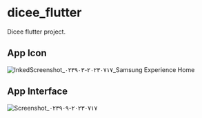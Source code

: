# dicee_flutter

Dicee flutter project.

## App Icon
![InkedScreenshot_٢٠٢٣٠٧١٧-٠٢٣٩٠٣_Samsung Experience Home](https://github.com/MohammadAlqam/flutter_dicee/assets/88941388/1436e0aa-3468-467a-80b2-7fefc6d0d07a)


## App Interface
![Screenshot_٢٠٢٣٠٧١٧-٠٢٣٩٠٩](https://github.com/MohammadAlqam/flutter_dicee/assets/88941388/dce4aa61-0590-48bf-a909-0ed613c0f900)
